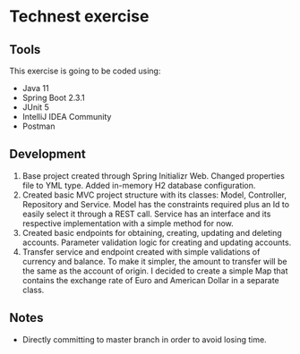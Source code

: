 # Technest exercise
## Tools
This exercise is going to be coded using:
- Java 11
- Spring Boot 2.3.1
- JUnit 5
- IntelliJ IDEA Community
- Postman
## Development
1. Base project created through Spring Initializr Web.
Changed properties file to YML type. Added in-memory H2 database configuration.
2. Created basic MVC project structure with its classes: Model, Controller, Repository and Service.
Model has the constraints required plus an Id to easily select it through a REST call.
Service has an interface and its respective implementation with a simple method for now.
3. Created basic endpoints for obtaining, creating, updating and deleting accounts.
Parameter validation logic for creating and updating accounts.
4. Transfer service and endpoint created with simple validations of currency and balance.
To make it simpler, the amount to transfer will be the same as the account of origin.
I decided to create a simple Map that contains the exchange rate of Euro and American Dollar in a separate class.
## Notes
- Directly committing to master branch in order to avoid losing time.
